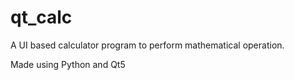 # qt_calc

A UI based calculator program to perform mathematical operation.

Made using Python and Qt5
